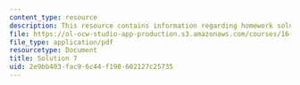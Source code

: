 ```yaml
---
content_type: resource
description: This resource contains information regarding homework solution 7.
file: https://ol-ocw-studio-app-production.s3.amazonaws.com/courses/16-50-introduction-to-propulsion-systems-spring-2012/2e9bb403fac96c44f190602127c25735_MIT16_50S12_sol7.pdf
file_type: application/pdf
resourcetype: Document
title: Solution 7
uid: 2e9bb403-fac9-6c44-f190-602127c25735
---
```


